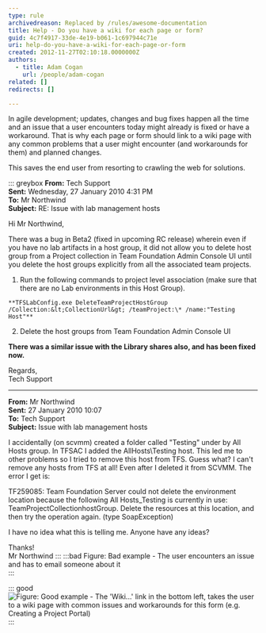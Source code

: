 ```yaml
---
type: rule
archivedreason: Replaced by /rules/awesome-documentation
title: Help - Do you have a wiki for each page or form?
guid: 4c7f4917-33de-4e19-b061-1c697944c71e
uri: help-do-you-have-a-wiki-for-each-page-or-form
created: 2012-11-27T02:10:18.0000000Z
authors: 
  - title: Adam Cogan
    url: /people/adam-cogan
related: []
redirects: []

---
```


In agile development; updates, changes and bug fixes happen all the time and an issue that a user encounters today might already is fixed or have a workaround. That is why each page or form should link to a wiki page with any common problems that a user might encounter (and workarounds for them) and planned changes.

<!--endintro-->

This saves the end user from resorting to crawling the web for solutions.

::: greybox
**From:** Tech Support  
**Sent:** Wednesday, 27 January 2010 4:31 PM  
**To:** Mr Northwind  
**Subject:** RE: Issue with lab management hosts  

Hi Mr Northwind,

There was a bug in Beta2 (fixed in upcoming RC release) wherein even if you have no lab artifacts in a host group, it did not allow you to delete host group from a Project collection in Team Foundation Admin Console UI until you delete the host groups explicitly from all the associated team projects. 

1. Run the following commands to project level association (make sure that there are no Lab environments in this Host Group).

```**TFSLabConfig.exe DeleteTeamProjectHostGroup /Collection:&lt;CollectionUrl&gt; /teamProject:\* /name:"Testing Host"**```

2. Delete the host groups from Team Foundation Admin Console UI

**There was a similar issue with the Library shares also, and has been fixed now.**

Regards,  
Tech Support

---

**From:** Mr Northwind  
**Sent:** 27 January 2010 10:07  
**To:** Tech Support  
**Subject:** Issue with lab management hosts  

I accidentally (on scvmm) created a folder called "Testing" under by All Hosts group. In TFSAC I added the AllHosts\Testing host. This led me to other problems so I tried to remove this host from TFS. Guess what? I can't remove any hosts from TFS at all! Even after I deleted it from SCVMM. The error I get is: 

TF259085: Team Foundation Server could not delete the environment location because the following All Hosts\_Testing is currently in use: TeamProjectCollectionhostGroup. Delete the resources at this location, and then try the operation again. (type SoapException)

I have no idea what this is telling me. Anyone have any ideas?

Thanks!  
Mr Northwind
:::
:::bad
Figure: Bad example - The user encounters an issue and has to email someone about it  
:::

::: good  
![Figure: Good example - The 'Wiki...' link in the bottom left, takes the user to a wiki page with common issues and workarounds for this form (e.g. Creating a Project Portal)](../../assets/InterfacesWiki.png)  
:::
